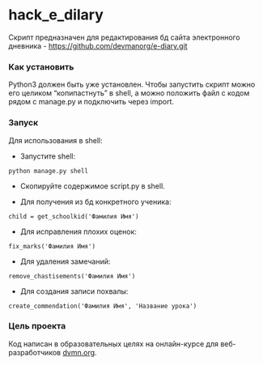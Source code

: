 # hack_e_dilary

Скрипт предназначен для редактирования бд сайта электронного дневника - https://github.com/devmanorg/e-diary.git

### Как установить

Python3 должен быть уже установлен. 
Чтобы запустить скрипт можно его целиком “копипастнуть” в shell, а можно положить файл с кодом рядом с manage.py и подключить через import.

### Запуск

Для использования в shell:

* Запустите shell:
```
python manage.py shell
```
* Скопируйте содержимое script.py в shell.

* Для получения из бд конкретного ученика:
```
child = get_schoolkid('Фамилия Имя')
```
* Для исправления плохих оценок:
```
fix_marks('Фамилия Имя')
```
* Для удаления замечаний:
```
remove_chastisements('Фамилия Имя')
```
* Для создания записи похвалы:
```
create_commendation('Фамилия Имя', 'Название урока')
```

### Цель проекта

Код написан в образовательных целях на онлайн-курсе для веб-разработчиков [dvmn.org](https://dvmn.org/).